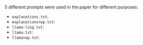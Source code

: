 5 different prompts were used in the paper for different purposes:

- `explanations.txt`:
- `explanations+wp.txt`:
- `llama-ling.txt`:
- `llama.txt`:
- `llama+wp.txt`: